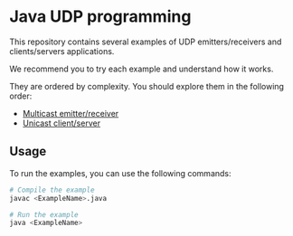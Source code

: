 # Java UDP programming

This repository contains several examples of UDP emitters/receivers and
clients/servers applications.

We recommend you to try each example and understand how it works.

They are ordered by complexity. You should explore them in the following order:

- [Multicast emitter/receiver](./01-fire-and-forget-messaging-patter)
- [Unicast client/server](./02-request-response-messaging-pattern)

## Usage

To run the examples, you can use the following commands:

```bash
# Compile the example
javac <ExampleName>.java

# Run the example
java <ExampleName>
```
